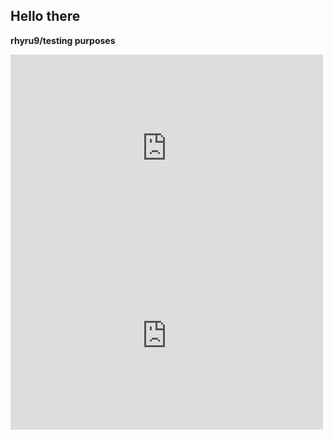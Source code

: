 ## Hello there
**rhyru9/testing purposes**

<iframe src="https://rhyru9.github.io/curl.png" width="500" height="300" frameborder="0"></iframe>
<iframe src="https://rhyru9.github.io/pic.png" width="500" height="300" frameborder="0"></iframe>
